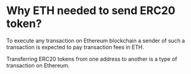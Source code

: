 # Why ETH needed to send ERC20 token?

To execute any transaction on Ethereum blockchain a sender of such a transaction is expected to pay transaction fees in ETH.

Transferring ERC20 tokens from one address to another is a type of transaction on Ethereum.

